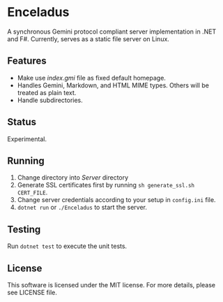 # Enceladus

A synchronous Gemini protocol compliant server implementation in .NET and F#.
Currently, serves as a static file server on Linux.

## Features

* Make use *index.gmi* file as fixed default homepage.
* Handles Gemini, Markdown, and HTML MIME types. Others will be treated as plain text.
* Handle subdirectories.

## Status

Experimental.

## Running

1. Change directory into *Server* directory
2. Generate SSL certificates first by running `sh generate_ssl.sh CERT_FILE`.
3. Change server credentials according to your setup in `config.ini` file.
4. `dotnet run` or `./Enceladus` to start the server.

## Testing

Run `dotnet test` to execute the unit tests.

## License

This software is licensed under the MIT license. For more details,
please see LICENSE file.
